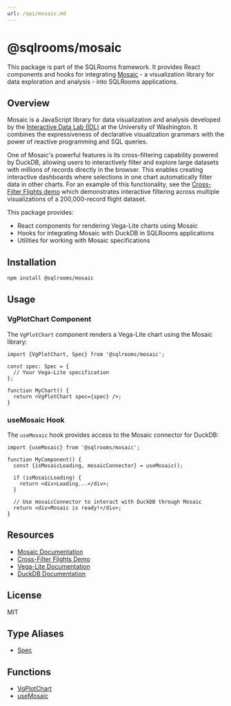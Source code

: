 ```yaml
---
url: /api/mosaic.md
---
```

# @sqlrooms/mosaic

This package is part of the SQLRooms framework. It provides React components and hooks for integrating [Mosaic](https://idl.uw.edu/mosaic/) - a visualization library for data exploration and analysis - into SQLRooms applications.

## Overview

Mosaic is a JavaScript library for data visualization and analysis developed by the [Interactive Data Lab (IDL)](https://idl.uw.edu/) at the University of Washington. It combines the expressiveness of declarative visualization grammars with the power of reactive programming and SQL queries.

One of Mosaic's powerful features is its cross-filtering capability powered by DuckDB, allowing users to interactively filter and explore large datasets with millions of records directly in the browser. This enables creating interactive dashboards where selections in one chart automatically filter data in other charts. For an example of this functionality, see the [Cross-Filter Flights demo](https://idl.uw.edu/mosaic/examples/flights-200k.html) which demonstrates interactive filtering across multiple visualizations of a 200,000-record flight dataset.

This package provides:

* React components for rendering Vega-Lite charts using Mosaic
* Hooks for integrating Mosaic with DuckDB in SQLRooms applications
* Utilities for working with Mosaic specifications

## Installation

```bash
npm install @sqlrooms/mosaic
```

## Usage

### VgPlotChart Component

The `VgPlotChart` component renders a Vega-Lite chart using the Mosaic library:

```tsx
import {VgPlotChart, Spec} from '@sqlrooms/mosaic';

const spec: Spec = {
  // Your Vega-Lite specification
};

function MyChart() {
  return <VgPlotChart spec={spec} />;
}
```

### useMosaic Hook

The `useMosaic` hook provides access to the Mosaic connector for DuckDB:

```tsx
import {useMosaic} from '@sqlrooms/mosaic';

function MyComponent() {
  const {isMosaicLoading, mosaicConnector} = useMosaic();

  if (isMosaicLoading) {
    return <div>Loading...</div>;
  }

  // Use mosaicConnector to interact with DuckDB through Mosaic
  return <div>Mosaic is ready!</div>;
}
```

## Resources

* [Mosaic Documentation](https://idl.uw.edu/mosaic/)
* [Cross-Filter Flights Demo](https://idl.uw.edu/mosaic/examples/flights-200k.html)
* [Vega-Lite Documentation](https://vega.github.io/vega-lite/)
* [DuckDB Documentation](https://duckdb.org/docs/)

## License

MIT

## Type Aliases

* [Spec](type-aliases/Spec.md)

## Functions

* [VgPlotChart](functions/VgPlotChart.md)
* [useMosaic](functions/useMosaic.md)
